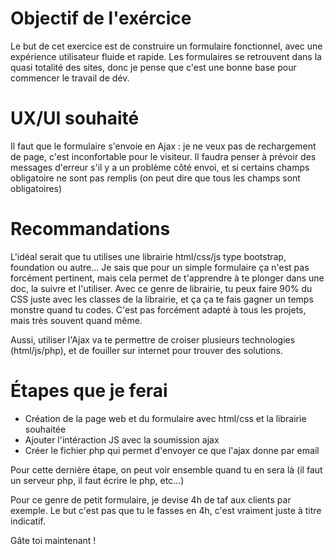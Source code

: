 # Objectif de l'exércice

Le but de cet exercice est de construire un formulaire fonctionnel, avec une expérience utilisateur fluide et rapide. Les formulaires se retrouvent dans la quasi totalité des sites, donc je pense que c'est une bonne base pour commencer le travail de dév.

# UX/UI souhaité

Il faut que le formulaire s'envoie en Ajax : je ne veux pas de rechargement de page, c'est inconfortable pour le visiteur. Il faudra penser à prévoir des messages d'erreur s'il y a un problème côté envoi, et si certains champs obligatoire ne sont pas remplis (on peut dire que tous les champs sont obligatoires)

# Recommandations

L'idéal serait que tu utilises une librairie html/css/js type bootstrap, foundation ou autre... Je sais que pour un simple formulaire ça n'est pas forcément pertinent, mais cela permet de t'apprendre à te plonger dans une doc, la suivre et l'utiliser. Avec ce genre de librairie, tu peux faire 90% du CSS juste avec les classes de la librairie, et ça ça te fais gagner un temps monstre quand tu codes. C'est pas forcément adapté à tous les projets, mais très souvent quand même.

Aussi, utiliser l'Ajax va te permettre de croiser plusieurs technologies (html/js/php), et de fouiller sur internet pour trouver des solutions.

# Étapes que je ferai

- Création de la page web et du formulaire avec html/css et la librairie souhaitée
- Ajouter l'intéraction JS avec la soumission ajax
- Créer le fichier php qui permet d'envoyer ce que l'ajax donne par email

Pour cette dernière étape, on peut voir ensemble quand tu en sera là (il faut un serveur php, il faut écrire le php, etc...)

Pour ce genre de petit formulaire, je devise 4h de taf aux clients par exemple. Le but c'est pas que tu le fasses en 4h, c'est vraiment juste à titre indicatif.

Gâte toi maintenant !